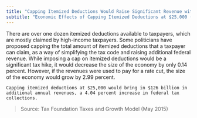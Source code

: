 ```yaml
---
title: "Capping Itemized Deductions Would Raise Significant Revenue with Minimal Economic Harm"
subtitle: "Economic Effects of Capping Itemized Deductions at $25,000 (2015)"
---
```

There are over one dozen itemized deductions available to taxpayers, which are mostly claimed by high-income taxpayers. Some politicians have proposed capping the total amount of itemized deductions that a taxpayer can claim, as a way of simplifying the tax code and raising additional federal revenue. While imposing a cap on itemized deductions would be a significant tax hike, it would decrease the size of the economy by only 0.14 percent. However, if the revenues were used to pay for a rate cut, the size of the economy would grow by 2.99 percent.

```
Capping itemized deductions at $25,000 would bring in $126 billion in additional annual revenues, a 4.04 percent increase in federal tax collections.
```

>Source: Tax Foundation Taxes and Growth Model (May 2015)

